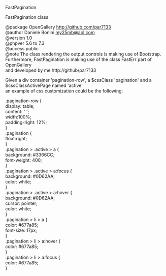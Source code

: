 
 FastPagination     
 
 FastPagination class     
  
 @package  OpenGallery   http://github.com/par7133     
 @author   Daniele Bonini <my25mb@aol.com>      
 @version  1.0     
 @phpver   5.6 to 7.3      
 @access   public     
 @note The class rendering the output controls is making use of Bootstrap.     
 Furthermore, FastPagination is making use of the class FastErr part of OpenGallery     
 and developed by me http://github/par7133     
 
 Given a div container 'pagination-row', a $cssClass 'pagination' and a $cssClassActivePage named 'active'      
 an example of css customization could be the following:     
 
 .pagination-row {     
   display: table;      
   content: ' ';      
   width:100%;     
   padding-right: 12%;     
 }    
  .pagination {    
    float:right;    
 }    
 .pagination > .active > a {    
    background: #3366CC;    
    font-weight: 400;    
 }    
 .pagination > .active > a:focus {    
    background: #0D62AA;    
    color: white;    
 }    
 .pagination > .active > a:hover {    
   background: #0D62AA;    
   cursor: pointer;    
   color: white;    
 }    
 .pagination > li > a {    
   color: #677a85;    
   font-size: 17px;    
 }    
 .pagination > li > a:hover {    
   color: #677a85;    
 }    
 .pagination > li > a:focus {   
   color: #677a85;    
 }
 
